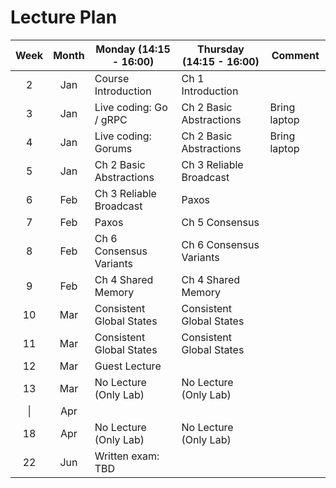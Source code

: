 # Lecture Plan

|  Week  | Month | Monday (14:15 - 16:00)   | Thursday (14:15 - 16:00) | Comment      |
| :----: | :---: | ------------------------ | ------------------------ | ------------ |
|   2    |  Jan  | Course Introduction      | Ch 1 Introduction        |              |
|   3    |  Jan  | Live coding: Go / gRPC   | Ch 2 Basic Abstractions  | Bring laptop |
|   4    |  Jan  | Live coding: Gorums      | Ch 2 Basic Abstractions  | Bring laptop |
|   5    |  Jan  | Ch 2 Basic Abstractions  | Ch 3 Reliable Broadcast  |              |
|   6    |  Feb  | Ch 3 Reliable Broadcast  | Paxos                    |              |
|   7    |  Feb  | Paxos                    | Ch 5 Consensus           |              |
|   8    |  Feb  | Ch 6 Consensus Variants  | Ch 6 Consensus Variants  |              |
|   9    |  Feb  | Ch 4 Shared Memory       | Ch 4 Shared Memory       |              |
|   10   |  Mar  | Consistent Global States | Consistent Global States |              |
|   11   |  Mar  | Consistent Global States | Consistent Global States |              |
|   12   |  Mar  | Guest Lecture            |                          |              |
|   13   |  Mar  | No Lecture (Only Lab)    | No Lecture (Only Lab)    |              |
| &#124; |  Apr  |                          |                          |              |
|   18   |  Apr  | No Lecture (Only Lab)    | No Lecture (Only Lab)    |              |
|   22   |  Jun  | Written exam: TBD        |                          |              |
